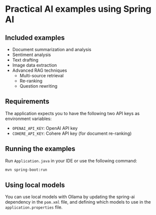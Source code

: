# Practical AI examples using Spring AI

## Included examples

- Document summarization and analysis
- Sentiment analysis
- Text drafting
- Image data extraction
- Advanced RAG techniques
  - Multi-source retrieval
  - Re-ranking
  - Question rewriting

## Requirements

The application expects you to have the following two API keys as environment variables:
- `OPENAI_API_KEY`: OpenAI API key
- `COHERE_API_KEY`: Cohere API key (for document re-ranking)

## Running the examples

Run `Application.java` in your IDE or use the following command:

```bash
mvn spring-boot:run
```

## Using local models

You can use local models with Ollama by updating the spring-ai dependency in the `pom.xml` file, and defining which models to use in the `application.properties` file.

